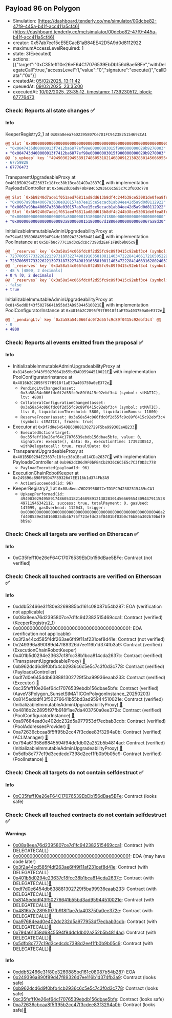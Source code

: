 ## Payload 96 on Polygon

- Simulation: [https://dashboard.tenderly.co/me/simulator/00dcbe82-47f9-445a-b41f-acc411a5cf46](https://dashboard.tenderly.co/me/simulator/00dcbe82-47f9-445a-b41f-acc411a5cf46)
- creator: 0x57ab7ee15cE5ECacB1aB84EE42D5A9d0d8112922
- maximumAccessLevelRequired: 1
- state: 3(Executed)
- actions: [{"target":"0xC35feff10e26eF64C17076539EbDb156dBae5BFe","withDelegateCall":true,"accessLevel":1,"value":"0","signature":"execute()","callData":"0x"}]
- createdAt: [05/02/2025, 13:11:42](https://polygonscan.com/tx/0x2b72acd5d9db36361f16804f0cf266112a92e09cefb582a1d9fa51dcd66629c6)
- queuedAt: [09/02/2025, 23:35:00](https://polygonscan.com/tx/0x9c4842b6be299f7f7d80ee6520d2af6e1ced3bb9e11fa21c6ad49132c9405510)
- executedAt: [10/02/2025, 23:35:12, timestamp: 1739230512, block: 67776473](https://polygonscan.com/tx/0x188c56e7858f2412f2de3d39afb55e60406f18b35c751256cfb2332c7e907c61)

### Check: Reports all state changes :white_check_mark:

#### Info


KeeperRegistry2_1 at `0x08a8eea76D2395807Ce7D1FC942382515469cCA1`
```diff
@@ Slot `0x0000000000000000000000000000000000000000000000000000000000000012` @@
- "0x0047435d00000013f7412ba6877ef98e00000003015f900000000029b9270003"
+ "0x004743d400000013f7412ba6877ef98e00000003015f900000000029b9270003"
@@ `s_upkeep` key `"49490302949589174860531821468989121382830145666955430944791152849711946342112".lastPerformedBlockNumber` @@
- 67759828
+ 67776473
```

TransparentUpgradeableProxy at `0x401B5D0294E23637c18fcc38b1Bca814CDa2637C`[:ghost:](https://github.com/bgd-labs/aave-address-book "GovernanceV3Polygon.PAYLOADS_CONTROLLER") with implementation PayloadsController at `0xb962dCD6d9F0bFB4Cb2936C6C5E5c7C3f0D3c778`
```diff
@@ Slot `0x6b9240d7ade1f051aed76811ad8dd613b8df4c244b38ce53081de0fea8fec673` @@
- "0x0067a93ba40067a3638e020157ab7ee15ce5ecacb1ab84ee42d5a9d0d8112922"
+ "0x0067a93ba40067a3638e030157ab7ee15ce5ecacb1ab84ee42d5a9d0d8112922"
@@ Slot `0x6b9240d7ade1f051aed76811ad8dd613b8df4c244b38ce53081de0fea8fec674` @@
- "0x000000000000000000093a8000000151800067d1880e00000000000000000000"
+ "0x000000000000000000093a8000000151800067d1880e00000000000067aa8d30"
```

InitializableImmutableAdminUpgradeabilityProxy at `0x794a61358D6845594F94dc1DB02A252b5b4814aD`[:ghost:](https://github.com/bgd-labs/aave-address-book "AaveV3Polygon.POOL") with implementation PoolInstance at `0x5DFb8c777C19d3cEdcDc7398d2EeF1FB0b9b05c9`[:ghost:](https://github.com/bgd-labs/aave-address-book "AaveV3Polygon.POOL_IMPL")
```diff
@@ `_reserves` key `0x3a58a54c066fdc0f2d55fc9c89f0415c92ebf3c4 (symbol: stMATIC).configuration.data` @@
- 7237005577332262213973187322749819163581081140347222841466172165052298695360
+ 7237005577332262213973187322749819163581081140347222841466316280240374546432
@@ `_reserves` key `0x3a58a54c066fdc0f2d55fc9c89f0415c92ebf3c4 (symbol: stMATIC).configuration.data_decoded.ltv` @@
- 48 % [4800, 2 decimals]
+ 0 % [0, 2 decimals]
@@ `_reserves` key `0x3a58a54c066fdc0f2d55fc9c89f0415c92ebf3c4 (symbol: stMATIC).configuration.data_decoded.frozen` @@
- false
+ true
```

InitializableImmutableAdminUpgradeabilityProxy at `0x8145eddDf43f50276641b55bd3AD95944510021E`[:ghost:](https://github.com/bgd-labs/aave-address-book "AaveV3Polygon.POOL_CONFIGURATOR") with implementation PoolConfiguratorInstance at `0x4816b2C2895f97fB918f1aE7Da403750a0eE372e`[:ghost:](https://github.com/bgd-labs/aave-address-book "AaveV3Polygon.POOL_CONFIGURATOR_IMPL")
```diff
@@ `_pendingLtv` key `0x3a58a54c066fdc0f2d55fc9c89f0415c92ebf3c4` @@
- 0
+ 4800
```


### Check: Reports all events emitted from the proposal :white_check_mark:

#### Info

- InitializableImmutableAdminUpgradeabilityProxy at `0x8145eddDf43f50276641b55bd3AD95944510021E`[:ghost:](https://github.com/bgd-labs/aave-address-book "AaveV3Polygon.POOL_CONFIGURATOR") with implementation PoolConfiguratorInstance at `0x4816b2C2895f97fB918f1aE7Da403750a0eE372e`[:ghost:](https://github.com/bgd-labs/aave-address-book "AaveV3Polygon.POOL_CONFIGURATOR_IMPL")
  - `PendingLtvChanged(asset: 0x3a58a54c066fdc0f2d55fc9c89f0415c92ebf3c4 (symbol: stMATIC), ltv: 4800)`
  - `CollateralConfigurationChanged(asset: 0x3a58a54c066fdc0f2d55fc9c89f0415c92ebf3c4 (symbol: stMATIC), ltv: 0, liquidationThreshold: 5800, liquidationBonus: 11000)`
  - `ReserveFrozen(asset: 0x3a58a54c066fdc0f2d55fc9c89f0415c92ebf3c4 (symbol: stMATIC), frozen: true)`
- Executor at `0xDf7d0e6454DB638881302729F5ba99936EaAB233`[:ghost:](https://github.com/bgd-labs/aave-address-book "AaveV2Polygon.POOL_ADMIN, AaveV3Polygon.ACL_ADMIN, GovernanceV3Polygon.EXECUTOR_LVL_1")
  - `ExecutedAction(target: 0xc35feff10e26ef64c17076539ebdb156dbae5bfe, value: 0, signature: execute(), data: 0x, executionTime: 1739230512, withDelegatecall: true, resultData: 0x)`
- TransparentUpgradeableProxy at `0x401B5D0294E23637c18fcc38b1Bca814CDa2637C`[:ghost:](https://github.com/bgd-labs/aave-address-book "GovernanceV3Polygon.PAYLOADS_CONTROLLER") with implementation PayloadsController at `0xb962dCD6d9F0bFB4Cb2936C6C5E5c7C3f0D3c778`
  - `PayloadExecuted(payloadId: 96)`
- ExecutionChainRobotKeeper at `0x249396a890F89D47F89326d7EE116b1d374Fb3A9`
  - `ActionSucceeded(id: 96)`
- KeeperRegistry2_1 at `0x08a8eea76D2395807Ce7D1FC942382515469cCA1`
  - `UpkeepPerformed(id: 49490302949589174860531821468989121382830145666955430944791152849711946342112, success: true, totalPayment: 0, gasUsed: 147099, gasOverhead: 112043, trigger: 0x00000000000000000000000000000000000000000000000000000000040a2fd408539e258160835db4b775f723efdc25f8401bf03b0c76b86a302b70bdf9bb9a)`

### Check: Check all targets are verified on Etherscan :white_check_mark:

#### Info

- 0xC35feff10e26eF64C17076539EbDb156dBae5BFe: Contract (not verified) 

### Check: Check all touched contracts are verified on Etherscan :white_check_mark:

#### Info

- 0xddb52466e31f80e3269885bd161c08087b54b287: EOA (verification not applicable)
- 0x08a8eea76d2395807ce7d1fc942382515469cca1: Contract (verified) (KeeperRegistry2_1) 
- 0x0000000000000000000000000000000000000001: EOA (verification not applicable)
- 0x3f2a44cd585f4df263ae6f49f11af231cef8d41e: Contract (not verified) 
- 0x249396a890f89d47f89326d7ee116b1d374fb3a9: Contract (verified) (ExecutionChainRobotKeeper) 
- 0x401b5d0294e23637c18fcc38b1bca814cda2637c: Contract (verified) (TransparentUpgradeableProxy) [:ghost:](https://github.com/bgd-labs/aave-address-book "GovernanceV3Polygon.PAYLOADS_CONTROLLER")
- 0xb962dcd6d9f0bfb4cb2936c6c5e5c7c3f0d3c778: Contract (verified) (PayloadsController) 
- 0xdf7d0e6454db638881302729f5ba99936eaab233: Contract (verified) (Executor) [:ghost:](https://github.com/bgd-labs/aave-address-book "AaveV2Polygon.POOL_ADMIN, AaveV3Polygon.ACL_ADMIN, GovernanceV3Polygon.EXECUTOR_LVL_1")
- 0xc35feff10e26ef64c17076539ebdb156dbae5bfe: Contract (verified) (AaveV3Polygon_SunsetStMATICOnPolygonInstance_20250203) 
- 0x8145edddf43f50276641b55bd3ad95944510021e: Contract (verified) (InitializableImmutableAdminUpgradeabilityProxy) [:ghost:](https://github.com/bgd-labs/aave-address-book "AaveV3Polygon.POOL_CONFIGURATOR")
- 0x4816b2c2895f97fb918f1ae7da403750a0ee372e: Contract (verified) (PoolConfiguratorInstance) [:ghost:](https://github.com/bgd-labs/aave-address-book "AaveV3Polygon.POOL_CONFIGURATOR_IMPL")
- 0xa97684ead0e402dc232d5a977953df7ecbab3cdb: Contract (verified) (PoolAddressesProvider) [:ghost:](https://github.com/bgd-labs/aave-address-book "AaveV3Polygon.POOL_ADDRESSES_PROVIDER")
- 0xa72636cbcaa8f5ff95b2cc47f3cdee83f3294a0b: Contract (verified) (ACLManager) [:ghost:](https://github.com/bgd-labs/aave-address-book "AaveV3Polygon.ACL_MANAGER")
- 0x794a61358d6845594f94dc1db02a252b5b4814ad: Contract (verified) (InitializableImmutableAdminUpgradeabilityProxy) [:ghost:](https://github.com/bgd-labs/aave-address-book "AaveV3Polygon.POOL")
- 0x5dfb8c777c19d3cedcdc7398d2eef1fb0b9b05c9: Contract (verified) (PoolInstance) [:ghost:](https://github.com/bgd-labs/aave-address-book "AaveV3Polygon.POOL_IMPL")

### Check: Check all targets do not contain selfdestruct :white_check_mark:

#### Info

- [0xC35feff10e26eF64C17076539EbDb156dBae5BFe](https://polygonscan.com/address/0xC35feff10e26eF64C17076539EbDb156dBae5BFe): Contract (looks safe)

### Check: Check all touched contracts do not contain selfdestruct :white_check_mark:

#### Warnings

- [0x08a8eea76d2395807ce7d1fc942382515469cca1](https://polygonscan.com/address/0x08a8eea76d2395807ce7d1fc942382515469cca1): Contract (with DELEGATECALL)
- [0x0000000000000000000000000000000000000001](https://polygonscan.com/address/0x0000000000000000000000000000000000000001): EOA (may have code later)
- [0x3f2a44cd585f4df263ae6f49f11af231cef8d41e](https://polygonscan.com/address/0x3f2a44cd585f4df263ae6f49f11af231cef8d41e): Contract (with DELEGATECALL)
- [0x401b5d0294e23637c18fcc38b1bca814cda2637c](https://polygonscan.com/address/0x401b5d0294e23637c18fcc38b1bca814cda2637c): Contract (with DELEGATECALL)[:ghost:](https://github.com/bgd-labs/aave-address-book "GovernanceV3Polygon.PAYLOADS_CONTROLLER")
- [0xdf7d0e6454db638881302729f5ba99936eaab233](https://polygonscan.com/address/0xdf7d0e6454db638881302729f5ba99936eaab233): Contract (with DELEGATECALL)[:ghost:](https://github.com/bgd-labs/aave-address-book "AaveV2Polygon.POOL_ADMIN, AaveV3Polygon.ACL_ADMIN, GovernanceV3Polygon.EXECUTOR_LVL_1")
- [0x8145edddf43f50276641b55bd3ad95944510021e](https://polygonscan.com/address/0x8145edddf43f50276641b55bd3ad95944510021e): Contract (with DELEGATECALL)[:ghost:](https://github.com/bgd-labs/aave-address-book "AaveV3Polygon.POOL_CONFIGURATOR")
- [0x4816b2c2895f97fb918f1ae7da403750a0ee372e](https://polygonscan.com/address/0x4816b2c2895f97fb918f1ae7da403750a0ee372e): Contract (with DELEGATECALL)[:ghost:](https://github.com/bgd-labs/aave-address-book "AaveV3Polygon.POOL_CONFIGURATOR_IMPL")
- [0xa97684ead0e402dc232d5a977953df7ecbab3cdb](https://polygonscan.com/address/0xa97684ead0e402dc232d5a977953df7ecbab3cdb): Contract (with DELEGATECALL)[:ghost:](https://github.com/bgd-labs/aave-address-book "AaveV3Polygon.POOL_ADDRESSES_PROVIDER")
- [0x794a61358d6845594f94dc1db02a252b5b4814ad](https://polygonscan.com/address/0x794a61358d6845594f94dc1db02a252b5b4814ad): Contract (with DELEGATECALL)[:ghost:](https://github.com/bgd-labs/aave-address-book "AaveV3Polygon.POOL")
- [0x5dfb8c777c19d3cedcdc7398d2eef1fb0b9b05c9](https://polygonscan.com/address/0x5dfb8c777c19d3cedcdc7398d2eef1fb0b9b05c9): Contract (with DELEGATECALL)[:ghost:](https://github.com/bgd-labs/aave-address-book "AaveV3Polygon.POOL_IMPL")

#### Info

- [0xddb52466e31f80e3269885bd161c08087b54b287](https://polygonscan.com/address/0xddb52466e31f80e3269885bd161c08087b54b287): EOA
- [0x249396a890f89d47f89326d7ee116b1d374fb3a9](https://polygonscan.com/address/0x249396a890f89d47f89326d7ee116b1d374fb3a9): Contract (looks safe)
- [0xb962dcd6d9f0bfb4cb2936c6c5e5c7c3f0d3c778](https://polygonscan.com/address/0xb962dcd6d9f0bfb4cb2936c6c5e5c7c3f0d3c778): Contract (looks safe)
- [0xc35feff10e26ef64c17076539ebdb156dbae5bfe](https://polygonscan.com/address/0xc35feff10e26ef64c17076539ebdb156dbae5bfe): Contract (looks safe)
- [0xa72636cbcaa8f5ff95b2cc47f3cdee83f3294a0b](https://polygonscan.com/address/0xa72636cbcaa8f5ff95b2cc47f3cdee83f3294a0b): Contract (looks safe)[:ghost:](https://github.com/bgd-labs/aave-address-book "AaveV3Polygon.ACL_MANAGER")

